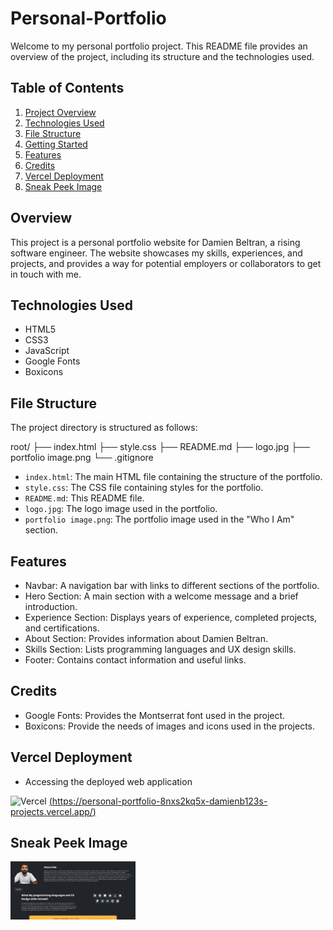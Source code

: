 # Personal-Portfolio

Welcome to my personal portfolio project. This README file provides an overview of the project, including its structure and the technologies used.

## Table of Contents

1. [Project Overview](#project-overview)
2. [Technologies Used](#technologies-used)
3. [File Structure](#file-structure)
4. [Getting Started](#getting-started)
5. [Features](#features)
6. [Credits](#Credits)
7. [Vercel Deployment](#Vercel-Deployment)
8. [Sneak Peek Image](#Sneak-Peek-Image)

## Overview

This project is a personal portfolio website for Damien Beltran, a rising software engineer. The website showcases my skills, experiences, and projects, and provides a way for potential employers or collaborators to get in touch with me.

## Technologies Used

- HTML5
- CSS3
- JavaScript
- Google Fonts
- Boxicons

## File Structure
The project directory is structured as follows:

root/
├── index.html
├── style.css
├── README.md
├── logo.jpg
├── portfolio image.png
└── .gitignore

- `index.html`: The main HTML file containing the structure of the portfolio.
- `style.css`: The CSS file containing styles for the portfolio.
- `README.md`: This README file.
- `logo.jpg`: The logo image used in the portfolio.
- `portfolio image.png`: The portfolio image used in the "Who I Am" section.

## Features

- Navbar: A navigation bar with links to different sections of the portfolio.
- Hero Section: A main section with a welcome message and a brief introduction.
- Experience Section: Displays years of experience, completed projects, and certifications.
- About Section: Provides information about Damien Beltran.
- Skills Section: Lists programming languages and UX design skills.
- Footer: Contains contact information and useful links.

## Credits

- Google Fonts: Provides the Montserrat font used in the project.
- Boxicons: Provide the needs of images and icons used in the projects.

## Vercel Deployment

- Accessing the deployed web application

![Vercel](https://img.shields.io/badge/Deployed%20on-Vercel-black?logo=vercel)
[(https://personal-portfolio-8nxs2kq5x-damienb123s-projects.vercel.app/)](https://personal-portfolio-8nxs2kq5x-damienb123s-projects.vercel.app/)

## Sneak Peek Image

<img src="Personal Portfolio.png" width=200>
